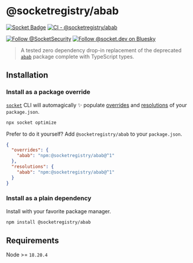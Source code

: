 # @socketregistry/abab

[![Socket Badge](https://socket.dev/api/badge/npm/package/@socketregistry/abab)](https://socket.dev/npm/package/@socketregistry/abab)
[![CI - @socketregistry/abab](https://github.com/SocketDev/socket-registry/actions/workflows/ci.yml/badge.svg)](https://github.com/SocketDev/socket-registry/actions/workflows/ci.yml)

[![Follow @SocketSecurity](https://img.shields.io/twitter/follow/SocketSecurity?style=social)](https://twitter.com/SocketSecurity)
[![Follow @socket.dev on Bluesky](https://img.shields.io/badge/Follow-@socket.dev-1DA1F2?style=social&logo=bluesky)](https://bsky.app/profile/socket.dev)

> A tested zero dependency drop-in replacement of the deprecated
> [`abab`](https://socket.dev/npm/package/abab) package complete with TypeScript
> types.

## Installation

### Install as a package override

[`socket`](https://socket.dev/npm/package/socket) CLI will automagically ✨
populate
[overrides](https://docs.npmjs.com/cli/v9/configuring-npm/package-json#overrides)
and [resolutions](https://yarnpkg.com/configuration/manifest#resolutions) of
your `package.json`.

```sh
npx socket optimize
```

Prefer to do it yourself? Add `@socketregistry/abab` to your `package.json`.

```json
{
  "overrides": {
    "abab": "npm:@socketregistry/abab@^1"
  },
  "resolutions": {
    "abab": "npm:@socketregistry/abab@^1"
  }
}
```

### Install as a plain dependency

Install with your favorite package manager.

```sh
npm install @socketregistry/abab
```

## Requirements

Node >= `18.20.4`
